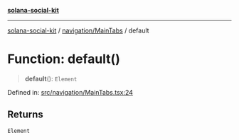 [**solana-social-kit**](../../../README.md)

***

[solana-social-kit](../../../README.md) / [navigation/MainTabs](../README.md) / default

# Function: default()

> **default**(): `Element`

Defined in: [src/navigation/MainTabs.tsx:24](https://github.com/SendArcade/solana-social-starter/blob/03568260ca96ed63f77049843c721de1cb011893/src/navigation/MainTabs.tsx#L24)

## Returns

`Element`
